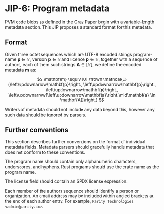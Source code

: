 # JIP-6: Program metadata

PVM code blobs as defined in the Gray Paper begin with a variable-length metadata section. This JIP
proposes a standard format for this metadata.

## Format

Given three octet sequences which are UTF-8 encoded strings program-name $\mathbf{p} \in \mathbb{Y}$, version $\mathbf{p} \in \mathbb{Y}$ and licence $\mathbf{p} \in \mathbb{Y}$, together with a sequence of authors, each of them such strings $\mathbf{A} \in [\mathbb{Y}]$, we define the encoded metadata $\mathbf{m}$ as:

$$
\mathbf{m} \equiv [0] \frown \mathcal{E}(\left\updownarrow\mathbf{p}\right., \left\updownarrow\mathbf{p}\right., \left\updownarrow\mathbf{p}\right., \left\updownarrow[\left\updownarrow\mathbf{a}\right.\mid\mathbf{a} \in \mathbf{A}]\right.)
$$

Writers of metadata should not include any data beyond this, however any such data should be
ignored by parsers.

## Further conventions

This section describes further conventions on the format of individual metadata fields. Metadata
parsers should gracefully handle metadata that does not conform to these conventions.

The program name should contain only alphanumeric characters, underscores, and hyphens. Rust
programs should use the crate name as the program name.

The license field should contain an SPDX license expression.

Each member of the authors sequence should identify a person or organization. An email address may
be included within angled brackets at the end of each author entry. For example, `Parity
Technologies <admin@parity.io>`.
